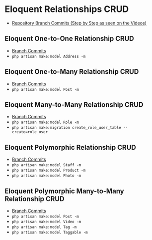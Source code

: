 # Eloquent Relationships CRUD
- [Repository Branch Commits (Step by Step as seen on the Videos)](https://github.com/kateaubreycellan-nabepero/eloquent-crud/branches/)


## Eloquent One-to-One Relationship CRUD
- [Branch Commits](https://github.com/kateaubreycellan-nabepero/eloquent-crud/commits/eloquent-one-to-one)
- `php artisan make:model Address -m`

## Eloquent One-to-Many Relationship CRUD
- [Branch Commits](https://github.com/kateaubreycellan-nabepero/eloquent-crud/commits/eloquent-one-to-many)
- `php artisan make:model Post -m`

## Eloquent Many-to-Many Relationship CRUD
- [Branch Commits](https://github.com/kateaubreycellan-nabepero/eloquent-crud/commits/eloquent-many-to-many)
- `php artisan make:model Role -m`
- `php artisan make:migration create_role_user_table --create=role_user`

## Eloquent Polymorphic Relationship CRUD
- [Branch Commits](https://github.com/kateaubreycellan-nabepero/eloquent-crud/commits/eloquent-polymorphic)
- `php artisan make:model Staff -m`
- `php artisan make:model Product -m`
- `php artisan make:model Photo -m`

## Eloquent Polymorphic Many-to-Many Relationship CRUD
- [Branch Commits](https://github.com/kateaubreycellan-nabepero/eloquent-crud/commits/eloquent-polymorphic-many-to-many)
- `php artisan make:model Post -m`
- `php artisan make:model Video -m`
- `php artisan make:model Tag -m`
- `php artisan make:model Taggable -m`